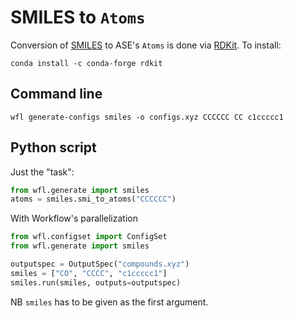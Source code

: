 # SMILES to `Atoms` 

Conversion of [SMILES](https://en.wikipedia.org/wiki/Simplified_molecular-input_line-entry_system) to ASE's `Atoms` is done via [RDKit](http://rdkit.org/). To install: 

```
conda install -c conda-forge rdkit
```

## Command line

```
wfl generate-configs smiles -o configs.xyz CCCCCC CC c1ccccc1
```

## Python script

Just the "task":

```python
from wfl.generate import smiles
atoms = smiles.smi_to_atoms("CCCCCC")
```

With Workflow's parallelization

```python
from wfl.configset import ConfigSet
from wfl.generate import smiles

outputspec = OutputSpec("compounds.xyz")
smiles = ["CO", "CCCC", "c1ccccc1"]
smiles.run(smiles, outputs=outputspec)
```

NB `smiles` has to be given as the first argument. 
